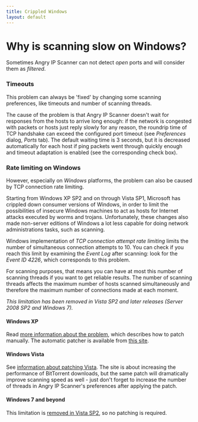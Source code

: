 ```yaml
---
title: Crippled Windows
layout: default
---
```


Why is scanning slow on Windows?
================================

Sometimes Angry IP Scanner can not detect _open_ ports and will consider them as _filtered_.

### Timeouts

This problem can always be 'fixed' by changing some scanning preferences, like timeouts and number of scanning threads.

The cause of the problem is that Angry IP Scanner doesn't wait for responses from the hosts to arrive long enough:
if the network is congested with packets or hosts just reply slowly for any reason, the roundrip time of TCP handshake
can exceed the configured port timeout (see _Preferences_ dialog, _Ports_ tab). The default waiting time is 3 seconds,
but it is decreased automatically for each host if ping packets went through quickly enough and timeout adaptation is
enabled (see the corresponding check box).

### Rate limiting on Windows

However, especially on _Windows_ platforms, the problem can also be caused by TCP connection rate limiting.

Starting from Windows XP SP2 and on through Vista SP1, Microsoft has crippled down consumer versions of Windows,
in order to limit the possibilities of insecure Windows machines to act as hosts for Internet attacks
executed by worms and trojans. Unfortunately, these changes also made non-server editions of Windows a lot less capable
for doing network administrations tasks, such as scanning.

Windows implementation of _TCP connection attempt rate limiting_ limits the number of simultaneous connection attempts
to 10. You can check if you reach this limit by examining the _Event Log_ after scanning: look for the _Event ID 4226_,
which corresponds to this problem.

For scanning purposes, that means you can have at most this number of scanning threads if you want to get reliable results.
The number of scanning threads affects the maximum number of hosts scanned simultaneously and therefore the maximum number
of connections made at each moment.

_This limitation has been removed in Vista SP2 and later releases (Server 2008 SP2 and Windows 7)._

#### Windows XP

Read [more information about the problem](http://www.speedguide.net/read_articles.php?id=1497), which describes how to
patch manually. The automatic patcher is available from [this site](http://www.lvllord.de/).

#### Windows Vista

See [information about patching Vista](http://torrentfreak.com/optimize-vista-for-bittorrent-emule-p2ptv/).
The site is about increasing the performance of BitTorrent downloads, but the same patch will dramatically
improve scanning speed as well - just don't forget to increase the number of threads in Angry IP Scanner's
preferences after applying the patch.

#### Windows 7 and beyond

This limitation is [removed in Vista SP2](http://www.mydigitallife.info/half-open-outbound-tcp-connections-limit-removed-in-windows-7-and-vista-sp2-no-patch-required/),
so no patching is required.
